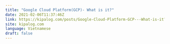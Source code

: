 ```yaml
---
title: "Google Cloud Platform(GCP)- What is it?"
date: 2021-02-06T11:37:46Z
link: https://kipalog.com/posts/Google-Cloud-Platform-GCP---What-is-it?utm_medium=RSS&utm_source=news.12bit.vn
site: kipalog.com
language: Vietnamese
draft: false
---
```

